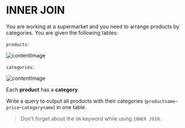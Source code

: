 # INNER JOIN

You are working at a supermarket and you need to arrange products by categories. You are given the following tables:

`products`:  

![contentImage](https://api.sololearn.com/DownloadFile?id=4876)

`categories`:

![contentImage](https://api.sololearn.com/DownloadFile?id=4490)

Each **product** has a **category**.

Write a query to output all products with their categories (`productname`-`price`-`categoryname`) in one table.

>Don't forget about the `ON` keyword while using `INNER JOIN`.
